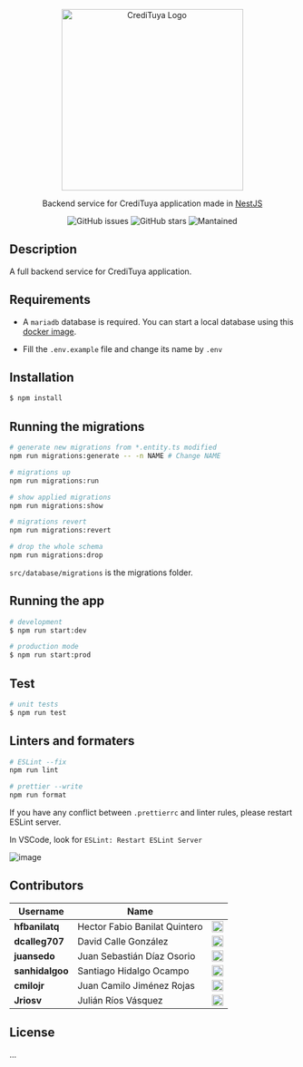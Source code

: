<p align="center">
  <a href="https://www.figma.com/proto/DbWXskHqLeU3ZASzgA41mP/TuyaCart?node-id=183%3A129&scaling=scale-down&page-id=0%3A1&starting-point-node-id=183%3A129" target="_blank"><img src="https://user-images.githubusercontent.com/53051441/154882789-0c993f10-4216-456c-bf1a-51254b84079b.png" width="320" alt="CrediTuya Logo" /></a>
</p>

  <p align="center">Backend service for CrediTuya application made in <a href="https://nestjs.com/" target="_blank">NestJS</a></p>
    <p align="center">
<img src="https://img.shields.io/github/issues/juansedo/tuya-credit-be?style=flat-square" alt="GitHub issues" />
<img src="https://img.shields.io/github/stars/juansedo/tuya-credit-be?style=flat-square" alt="GitHub stars" />
<img src="https://img.shields.io/badge/Maintained%3F-yes-green.svg?style=flat-square" alt="Mantained" />
</p>

## Description

A full backend service for CrediTuya application.

## Requirements

- A `mariadb` database is required. You can start a local database using this [docker image](https://hub.docker.com/_/mariadb).

- Fill the `.env.example` file and change its name by `.env`

## Installation

```bash
$ npm install
```

## Running the migrations

```bash
# generate new migrations from *.entity.ts modified
npm run migrations:generate -- -n NAME # Change NAME

# migrations up
npm run migrations:run

# show applied migrations
npm run migrations:show

# migrations revert
npm run migrations:revert

# drop the whole schema
npm run migrations:drop
```

`src/database/migrations` is the migrations folder.

## Running the app

```bash
# development
$ npm run start:dev

# production mode
$ npm run start:prod
```

## Test

```bash
# unit tests
$ npm run test
```

## Linters and formaters

```bash
# ESLint --fix
npm run lint

# prettier --write
npm run format
```

If you have any conflict between `.prettierrc` and linter rules, please restart ESLint server.

In VSCode, look for `ESLint: Restart ESLint Server`

![image](https://user-images.githubusercontent.com/52968530/156955385-d5ef4ade-9a8c-42d0-97c9-cf140f3b82cb.png)


## Contributors

|Username|Name||
|------|-------|-----|
|**hfbanilatq**|Hector Fabio Banilat Quintero|<a href="https://github.com/hfbanilatq"><img src="https://image.flaticon.com/icons/png/512/25/25231.png" width=20></a>|
|**dcalleg707**|David Calle González|<a href="https://github.com/dcalleg707"><img src="https://image.flaticon.com/icons/png/512/25/25231.png" width=20></a>|
|**juansedo**|Juan Sebastián Díaz Osorio|<a href="https://github.com/juansedo"><img src="https://image.flaticon.com/icons/png/512/25/25231.png" width=20></a>|
|**sanhidalgoo**|Santiago Hidalgo Ocampo|<a href="https://github.com/sanhidalgoo"><img src="https://image.flaticon.com/icons/png/512/25/25231.png" width=20></a>|
|**cmilojr**|Juan Camilo Jiménez Rojas|<a href="https://github.com/cmilojr"><img src="https://image.flaticon.com/icons/png/512/25/25231.png" width=20></a>|
|**Jriosv**|Julián Ríos Vásquez|<a href="https://github.com/jriosv"><img src="https://image.flaticon.com/icons/png/512/25/25231.png" width=20></a>|


## License

...

